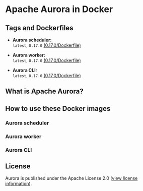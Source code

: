 # Apache Aurora in Docker


## Tags and Dockerfiles

 * __Aurora scheduler:__ <br/>
   `latest`, `0.17.0` [(0.17.0/Dockerfile)](https://github.com/apophis90/aurora-docker/blob/master/scheduler/0.17.0/Dockerfile)

 * __Aurora worker:__ <br/>
   `latest`, `0.17.0` [(0.17.0/Dockerfile)](https://github.com/apophis90/aurora-docker/blob/master/worker/0.17.0/Dockerfile)

 * __Aurora CLI:__ <br/>
   `latest`, `0.17.0` [(0.17.0/Dockerfile)](https://github.com/apophis90/aurora-docker/blob/master/cli/0.17.0/Dockerfile)


## What is Apache Aurora?



## How to use these Docker images

### Aurora scheduler

### Aurora worker

### Aurora CLI


## License

Aurora is published under the Apache License 2.0 ([view license information](https://github.com/apache/aurora/blob/master/LICENSE)). 
